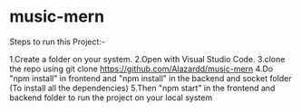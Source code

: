 # music-mern

Steps to run this Project:-

1.Create a folder on your system.
2.Open with Visual Studio Code.
3.clone the repo using git clone https://github.com/Alazardd/music-mern
4.Do "npm install" in frontend and "npm install" in the backend and socket folder (To install all the dependencies)
5.Then "npm start" in the frontend and backend folder to run the project on your local system
